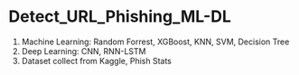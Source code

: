 # Detect_URL_Phishing_ML-DL

1. Machine Learning: Random Forrest, XGBoost, KNN, SVM, Decision Tree 
2. Deep Learning: CNN, RNN-LSTM
3. Dataset collect from Kaggle, Phish Stats

